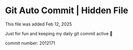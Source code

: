 # Git Auto Commit | Hidden File

This file was added Feb 12, 2025

Just for fun and keeping my daily git commit active 🤪

commit number: 2012171

